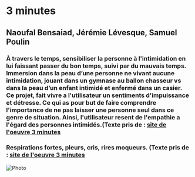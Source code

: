 # 3 minutes #

## Naoufal Bensaiad, Jérémie Lévesque, Samuel Poulin ##

### À travers le temps, sensibiliser la personne à l'intimidation en lui faissant passer du bon temps, suivi par du mauvais temps. Immersion dans la peau d’une personne ne vivant aucune intimidation, jouant dans un gymnase au ballon chasseur vs dans la peau d’un enfant intimidé et enfermé dans un casier. Ce projet, fait vivre a l'utilisateur un sentiments d'impuissance et détresse. Ce qui as pour but de faire comprendre l'importance de ne pas laisser une personne seul dans ce genre de situation. Ainsi, l'utilisateur resent de l'empathie a l'égard des personnes intimidés.(Texte pris de : [site de l'oeuvre 3 minutes](https://tim-montmorency.com/2022/projets/3-minutes/docs/web/preproduction.html#Planification-technique-(devis-technique)) ###

### Respirations fortes, pleurs, cris, rires moqueurs. (Texte pris de : [site de l'oeuvre 3 minutes](https://tim-montmorency.com/2022/projets/3-minutes/docs/web/preproduction.html#Planification-technique-(devis-technique)) ###

![Photo](/photo/3minutes_casier.JPEG)

